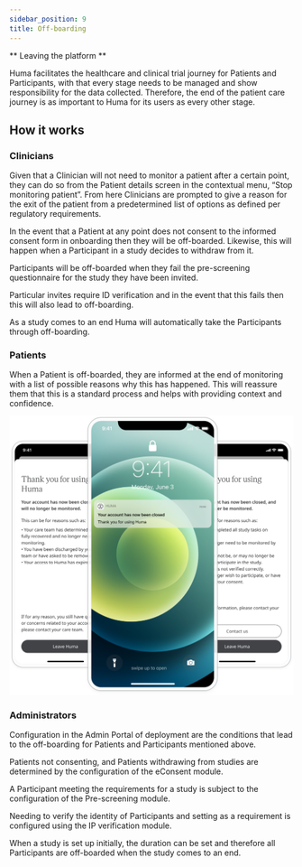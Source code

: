 ```yaml
---
sidebar_position: 9
title: Off-boarding
---
```


** Leaving the platform **

Huma facilitates the healthcare and clinical trial journey for Patients and Participants, with that every stage needs to be managed and show responsibility for the data collected. Therefore, the end of the patient care journey is as important to Huma for its users as every other stage.

## How it works

### Clinicians

Given that a Clinician will not need to monitor a patient after a certain point, they can do so from the Patient details screen in the contextual menu, “Stop monitoring patient”. From here Clinicians are prompted to give a reason for the exit of the patient from a predetermined list of options as defined per regulatory requirements.

In the event that a Patient at any point does not consent to the informed consent form in onboarding then they will be off-boarded. Likewise, this will happen when a Participant in a study decides to withdraw from it.

Participants will be off-boarded when they fail the pre-screening questionnaire for the study they have been invited.

Particular invites require ID verification and in the event that this fails then this will also lead to off-boarding.

As a study comes to an end Huma will automatically take the Participants through off-boarding.

### Patients

When a Patient is off-boarded, they are informed at the end of monitoring with a list of possible reasons why this has happened. This will reassure them that this is a standard process and helps with providing context and confidence.

![Offboarding in the Huma App](./assets/offboarding.svg)

### Administrators

Configuration in the Admin Portal of deployment are the conditions that lead to the off-boarding for Patients and Participants mentioned above.

Patients not consenting, and Patients withdrawing from studies are determined by the configuration of the eConsent module.

A Participant meeting the requirements for a study is subject to the configuration of the Pre-screening module. 

Needing to verify the identity of Participants and setting as a requirement is configured using the IP verification module.

When a study is set up initially, the duration can be set and therefore all Participants are off-boarded when the study comes to an end.

